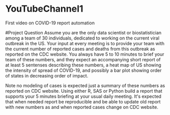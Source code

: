 # YouTubeChannel1
First video on COVID-19 report automation

#Project Question
Assume you are the only data scientist or biostatistician among a team of 30 individuals, dedicated to working on the current viral outbreak in the US. Your input at every meeting is to provide your team with the current number of reported cases and deaths from this outbreak as reported on the CDC website. You always have 5 to 10 minutes to brief your team of these numbers, and they expect an accompanying short report of at least 5 sentenses describing these numbers, a heat map of US showing the intensity of spread of COVID-19, and possibly a bar plot showing order of states in decreasing order of impact.


Note no modeling of cases is expected just a summary of these numbers as reported on CDC website. Using either R, SAS or Python build a report that supports your 5 minutes briefing at your usual daily meeting. It's expected that when needed report be reproducible and be able to update old report with new numbers as and when reported cases change on CDC website.
